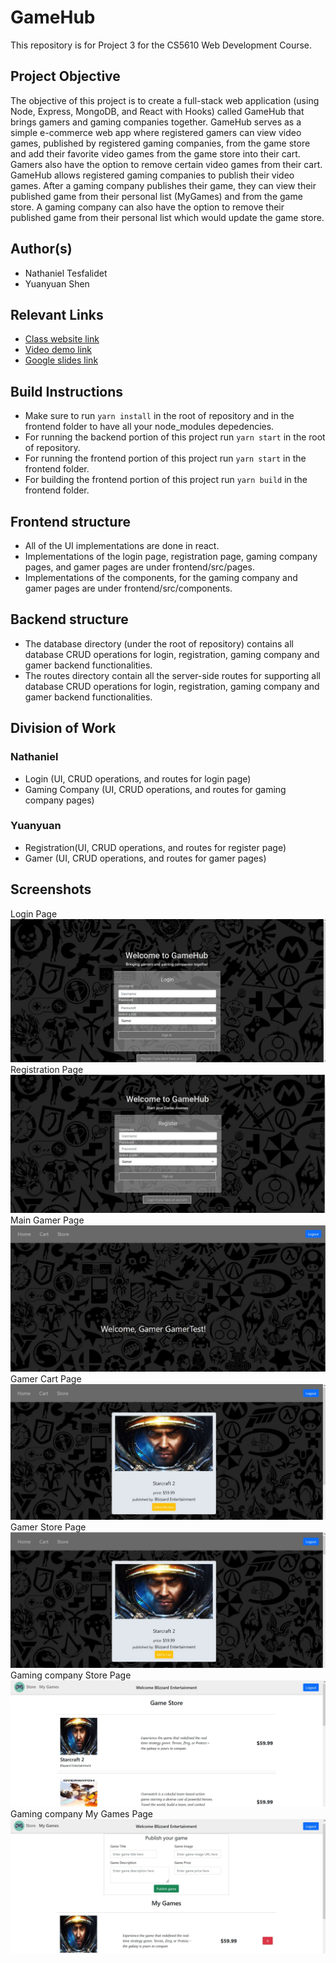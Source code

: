 # GameHub

This repository is for Project 3 for the CS5610 Web Development Course.

## Project Objective

The objective of this project is to create a full-stack web application (using Node, Express, MongoDB, and React with Hooks) called GameHub that brings gamers and gaming companies together. GameHub serves as a simple e-commerce web app where registered gamers can view video games, published by registered gaming companies, from the game store and add their favorite video games from the game store into their cart. Gamers also have the option to remove certain video games from their cart. GameHub allows registered gaming companies to publish their video games. After a gaming company publishes their game, they can view their published game from their personal list (MyGames) and from the game store. A gaming company can also have the option to remove their published game from their personal list which would update the game store.  

## Author(s)

- Nathaniel Tesfalidet
- Yuanyuan Shen

## Relevant Links
- [Class website link](https://johnguerra.co/classes/webDevelopment_fall_2021/)
- [Video demo link](https://drive.google.com/file/d/1EqrR9VoNFhEyjwyaxW_WUQ7wSPgvu8CL/view?usp=sharing)
- [Google slides link](https://docs.google.com/presentation/d/1sDh6wsXc9jFuNWVp8kkjJSccw-4F1YPAc6rU9krnK0w/edit?usp=sharing)

## Build Instructions
- Make sure to run `yarn install` in the root of repository and in the frontend folder to have all your node_modules depedencies.
- For running the backend portion of this project run `yarn start` in the root of repository.
- For running the frontend portion of this project run `yarn start` in the frontend folder.
- For building the frontend portion of this project run `yarn build` in the frontend folder.

## Frontend structure
- All of the UI implementations are done in react.
- Implementations of the login page, registration page, gaming company pages, and gamer pages are under frontend/src/pages.
- Implementations of the components, for the gaming company and gamer pages are under frontend/src/components. 

## Backend structure
- The database directory (under the root of repository) contains all database CRUD operations for login, registration, gaming company and gamer backend functionalities.
- The routes directory contain all the server-side routes for supporting all database CRUD operations for login, registration, gaming company and gamer backend functionalities. 

## Division of Work
### Nathaniel
- Login (UI, CRUD operations, and routes for login page)
- Gaming Company (UI, CRUD operations, and routes for gaming company pages) 

### Yuanyuan
- Registration(UI, CRUD operations, and routes for register page)
- Gamer (UI, CRUD operations, and routes for gamer pages)

## Screenshots
Login Page
![Login page screenshot](./frontend/src/images/screenshots/LoginPageScreenshot.jpg)
Registration Page
![Register page screenshot](./frontend/src/images/screenshots/RegisterPageScreenshot.jpg)
Main Gamer Page
![Gamer page 1 screenshot](./frontend/src/images/screenshots/GamerPageScreenshot1.jpg)
Gamer Cart Page
![Gamer page 2 screenshot](./frontend/src/images/screenshots/GamerPageScreenshot2.jpg)
Gamer Store Page
![Gamer page 3 screenshot](./frontend/src/images/screenshots/GamerPageScreenshot3.jpg)
Gaming company Store Page
![Gaming company page 1 screenshot](./frontend/src/images/screenshots/GamingCompanyPageScreenshot1.jpg)
Gaming company My Games Page
![Gaming company page 2 screenshot](./frontend/src/images/screenshots/GamingCompanyPageScreenshot2.jpg)



